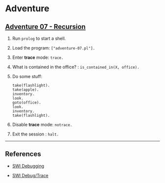 # Adventure

## [Adventure 07 - Recursion](http://pages.cs.wisc.edu/~fischer/cs538.s00/prolog/A8RECURS.HTM)

1. Run `prolog` to start a shell.

2. Load the program: `["adventure-07.pl"].`

3. Enter __trace__ mode: `trace.`

4. What is contained in the office? : `is_contained_in(X, office).`

5. Do some stuff: 

    ```
    take(flashlight).
    take(apple).
    inventory.
    look.
    goto(office).
    look.
    inventory.
    take(flashlight).
    ```

6. Disable __trace__ mode: `notrace.`

7. Exit the session : `halt.`

---

## References

* [SWI Debugging](http://www.swi-prolog.org/pldoc/man?section=debugging)

* [SWI Debug/Trace](http://www.swi-prolog.org/pldoc/man?section=debugger)
